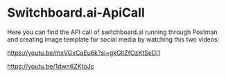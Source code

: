 # Switchboard.ai-ApiCall
Here you can find the API call of switchboard.ai running through Postman and creating image template for social media by watching this two videos:

https://youtu.be/mxVGxCaEu6k?si=gkGlIZfOzKtSeDi1

https://youtu.be/1dwn6ZKtoJc

